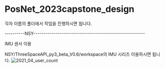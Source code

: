 # PosNet_2023capstone_design

각자 이름의 폴더에서 작업을 진행하시면 됩니다.

----------NSY--------------------------------------------------------

IMU 센서 이용

NSY/ThreeSpaceAPI_py3_beta_V0.6/workspace의 IMU 시리즈 이용하시면 됩니다.
![2021_04_user_count](~@source/NSY/img/IMU_plot.PNG)
